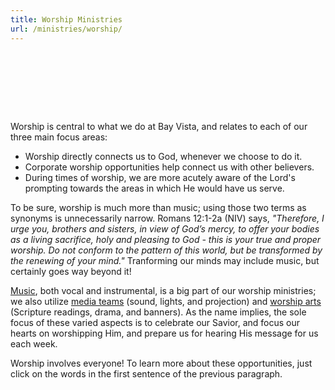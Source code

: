 ```yaml
---
title: Worship Ministries
url: /ministries/worship/
---
```


<p style="background-image:url('/img/stock/worship_ministry.jpg');background-size:cover;height:96px;background-position:right;max-width:800px;margin:auto;">&nbsp;</p>

Worship is central to what we do at Bay Vista, and relates to each of our three main focus areas:

* Worship directly connects us to God, whenever we choose to do it.
* Corporate worship opportunities help connect us with other believers.
* During times of worship, we are more acutely aware of the Lord's prompting towards the areas in which He would have us serve.

To be sure, worship is much more than music; using those two terms as synonyms is unnecessarily narrow. Romans 12:1-2a (NIV) says, _"Therefore, I urge you, brothers and sisters, in view of God’s mercy, to offer your bodies as a living sacrifice, holy and pleasing to God - this is your true and proper worship. Do not conform to the pattern of this world, but be transformed by the renewing of your mind."_ Tranforming our minds may include music, but certainly goes way beyond it!

[Music](music/), both vocal and instrumental, is a big part of our worship ministries; we also utilize [media teams](media-teams/) (sound, lights, and projection) and [worship arts](arts) (Scripture readings, drama, and banners). As the name implies, the sole focus of these varied aspects is to celebrate our Savior, and focus our hearts on worshipping Him, and prepare us for hearing His message for us each week.

Worship involves everyone! To learn more about these opportunities, just click on the words in the first sentence of the previous paragraph.
